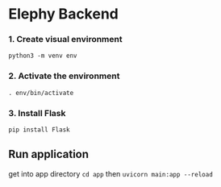 # Elephy Backend

### 1. Create visual environment
`python3 -m venv env`

### 2. Activate the environment
`. env/bin/activate`

### 3. Install Flask
`pip install Flask`


## Run application
get into app directory
`cd app` then
`uvicorn main:app --reload`